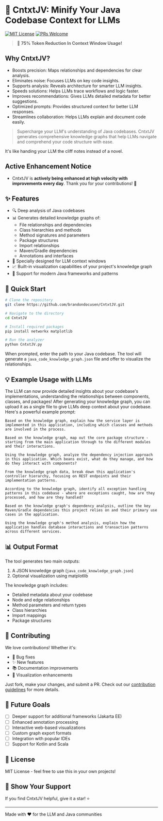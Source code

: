 # 🧠 CntxtJV: Minify Your Java Codebase Context for LLMs

[![MIT License](https://img.shields.io/badge/License-MIT-green.svg)](https://choosealicense.com/licenses/mit/)
[![PRs Welcome](https://img.shields.io/badge/PRs-welcome-brightgreen.svg?style=flat-square)](http://makeapullrequest.com)

> 🤯 **75% Token Reduction In Context Window Usage!**

## Why CntxtJV?

-  Boosts precision: Maps relationships and dependencies for clear analysis.
-  Eliminates noise: Focuses LLMs on key code insights.
-  Supports analysis: Reveals architecture for smarter LLM insights.
-  Speeds solutions: Helps LLMs trace workflows and logic faster.
-  Improves recommendations: Gives LLMs detailed metadata for better suggestions.
-  Optimized prompts: Provides structured context for better LLM responses.
-  Streamlines collaboration: Helps LLMs explain and document code easily.


> Supercharge your LLM's understanding of Java codebases. CntxtJV generates comprehensive knowledge graphs that help LLMs navigate and comprehend your code structure with ease.

It's like handing your LLM the cliff notes instead of a novel.

## **Active Enhancement Notice**

- CntxtJV is **actively being enhanced at high velocity with improvements every day**. Thank you for your contributions! 🙌

## ✨ Features

- 🔍 Deep analysis of Java codebases
- 📊 Generates detailed knowledge graphs of:
  - File relationships and dependencies
  - Class hierarchies and methods
  - Method signatures and parameters
  - Package structures
  - Import relationships
  - Maven/Gradle dependencies
  - Annotations and interfaces
- 🎯 Specially designed for LLM context windows
- 📈 Built-in visualization capabilities of your project's knowledge graph
- 🚀 Support for modern Java frameworks and patterns

## 🚀 Quick Start

```bash
# Clone the repository
git clone https://github.com/brandondocusen/CntxtJV.git

# Navigate to the directory
cd CntxtJV

# Install required packages
pip install networkx matplotlib

# Run the analyzer
python CntxtJV.py
```

When prompted, enter the path to your Java codebase. The tool will generate a `java_code_knowledge_graph.json` file and offer to visualize the relationships.

## 💡 Example Usage with LLMs

The LLM can now provide detailed insights about your codebase's implementations, understanding the relationships between components, classes, and packages! After generating your knowledge graph, you can upload it as a single file to give LLMs deep context about your codebase. Here's a powerful example prompt:

```Prompt Example
Based on the knowledge graph, explain how the service layer is implemented in this application, including which classes and methods are involved in the process.
```

```Prompt Example
Based on the knowledge graph, map out the core package structure - starting from the main application through to the different modules and their interactions.
```

```Prompt Example
Using the knowledge graph, analyze the dependency injection approach in this application. Which beans exist, what do they manage, and how do they interact with components?
```

```Prompt Example
From the knowledge graph data, break down this application's controller hierarchy, focusing on REST endpoints and their implementation patterns.
```

```Prompt Example
According to the knowledge graph, identify all exception handling patterns in this codebase - where are exceptions caught, how are they processed, and how are they handled?
```

```Prompt Example
Based on the knowledge graph's dependency analysis, outline the key Maven/Gradle dependencies this project relies on and their primary use cases in the application.
```

```Prompt Example
Using the knowledge graph's method analysis, explain how the application handles database interactions and transaction patterns across different services.
```

## 📊 Output Format

The tool generates two main outputs:
1. A JSON knowledge graph (`java_code_knowledge_graph.json`)
2. Optional visualization using matplotlib

The knowledge graph includes:
- Detailed metadata about your codebase
- Node and edge relationships
- Method parameters and return types
- Class hierarchies
- Import mappings
- Package structures

## 🤝 Contributing

We love contributions! Whether it's:
- 🐛 Bug fixes
- ✨ New features
- 📚 Documentation improvements
- 🎨 Visualization enhancements

Just fork, make your changes, and submit a PR. Check out our [contribution guidelines](CONTRIBUTING.md) for more details.

## 🎯 Future Goals

- [ ] Deeper support for additional frameworks (Jakarta EE)
- [ ] Enhanced annotation processing
- [ ] Interactive web-based visualizations
- [ ] Custom graph export formats
- [ ] Integration with popular IDEs
- [ ] Support for Kotlin and Scala

## 📝 License

MIT License - feel free to use this in your own projects!

## 🌟 Show Your Support

If you find CntxtJV helpful, give it a star! ⭐️ 

---

Made with ❤️ for the LLM and Java communities
